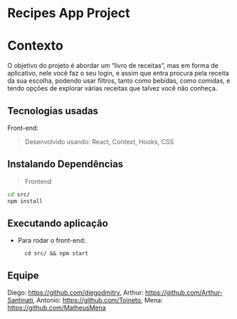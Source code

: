 # Recipes App Project

# Contexto
O objetivo do projeto é abordar um “livro de receitas”, mas em forma de aplicativo, nele você faz o seu login, e assim que entra procura pela receita da sua escolha, podendo usar filtros, tanto como bebidas, como comidas, e tendo opções de explorar várias receitas que talvez você não conheça.

## Tecnologias usadas

Front-end:
> Desenvolvido usando: React, Context, Hooks, CSS


## Instalando Dependências

> Frontend
```bash
cd src/
npm install
``` 
## Executando aplicação

* Para rodar o front-end:

  ```
    cd src/ && npm start
  ```

## Equipe
Diego: https://github.com/diegodmitry, 
Arthur: https://github.com/Arthur-Santinati,
Antonio: https://github.com/Toineto,
Mena: https://github.com/MatheusMena
